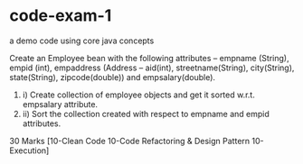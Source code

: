 # code-exam-1
a demo code using core java concepts

Create an Employee bean with the following attributes – empname (String), empid (int),
empaddress (Address – aid(int), streetname(String), city(String), state(String), zipcode(double))
and empsalary(double).

1. i) Create collection of employee objects and get it sorted w.r.t. empsalary attribute.
2. ii) Sort the collection created with respect to empname and empid attributes.

30 Marks [10-Clean Code 10-Code Refactoring & Design Pattern 10-Execution]


